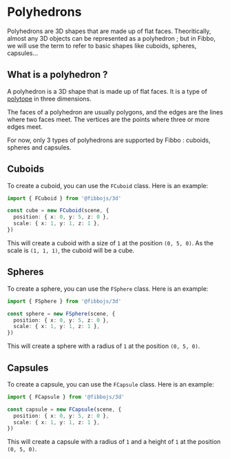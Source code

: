 # Polyhedrons

Polyhedrons are 3D shapes that are made up of flat faces. Theoritically, almost any 3D objects can be represented as a polyhedron ; but in Fibbo, we will use the term to refer to basic shapes like cuboids, spheres, capsules...

## What is a polyhedron ?

A polyhedron is a 3D shape that is made up of flat faces. It is a type of [polytope](https://en.wikipedia.org/wiki/Polytope) in three dimensions.

The faces of a polyhedron are usually polygons, and the edges are the lines where two faces meet. The vertices are the points where three or more edges meet.

For now, only 3 types of polyhedrons are supported by Fibbo : cuboids, spheres and capsules.

## Cuboids

To create a cuboid, you can use the `FCuboid` class. Here is an example:

```typescript
import { FCuboid } from '@fibbojs/3d'

const cube = new FCuboid(scene, {
  position: { x: 0, y: 5, z: 0 },
  scale: { x: 1, y: 1, z: 1 },
})
```

This will create a cuboid with a size of `1` at the position `(0, 5, 0)`. As the scale is `(1, 1, 1)`, the cuboid will be a cube.

## Spheres

To create a sphere, you can use the `FSphere` class. Here is an example:

```typescript
import { FSphere } from '@fibbojs/3d'

const sphere = new FSphere(scene, {
  position: { x: 0, y: 5, z: 0 },
  scale: { x: 1, y: 1, z: 1 },
})
```

This will create a sphere with a radius of `1` at the position `(0, 5, 0)`.

## Capsules

To create a capsule, you can use the `FCapsule` class. Here is an example:

```typescript
import { FCapsule } from '@fibbojs/3d'

const capsule = new FCapsule(scene, {
  position: { x: 0, y: 5, z: 0 },
  scale: { x: 1, y: 1, z: 1 },
})
```

This will create a capsule with a radius of `1` and a height of `1` at the position `(0, 5, 0)`.
